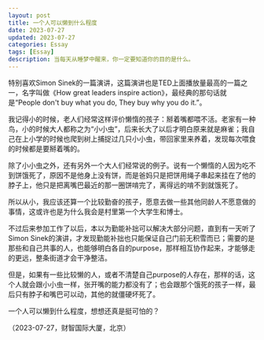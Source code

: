 ```yaml
---
layout: post
title: 一个人可以懒到什么程度
date: 2023-07-27
updated: 2023-07-27
categories: Essay
tags: [Essay]
description: 当每天从睡梦中醒来，你一定要知道你的目的是什么。
---
```


特别喜欢Simon Sinek的一篇演讲，这篇演讲也是TED上面播放量最高的一篇之一，名字叫做《How great leaders inspire action》，最经典的那句话就是“People don't buy what you do, They buy why you do it.”。

我记得小的时候，老人们经常这样评价懒惰的孩子：掰着嘴都喂不活。老家有一种鸟，小的时候大人都称之为“小小虫”，后来长大了以后才明白原来就是麻雀；我自己在上小学的时候也爬到树上捕捉过几只小小虫，带回家里来养着，发现每次喂食的时候都是要掰着嘴的。

除了小小虫之外，还有另外一个大人们经常说的例子。说有一个懒惰的人因为吃不到饼饿死了，原因不是他身上没有饼，而是爸妈只是把饼用绳子串起来挂在了他的脖子上，他只是把离嘴巴最近的那一圈饼啃完了，离得远的啃不到就饿死了。

所以从小，我应该还算一个比较勤奋的孩子，愿意去做一些其他同龄人不愿意做的事情，这或许也是为什么我会是村里第一个大学生和博士。

不过后来参加工作了以后，本以为勤能补拙可以解决大部分问题，直到有一天听了Simon Sinek的演讲，才发现勤能补拙也只能保证自己门前无积雪而已；需要的是那些和自己共事的人，也能够明白各自的purpose，那样相互协作起来，才能够走的更远，整条街道才会干净整洁。

但是，如果有一些比较懒的人，或者不清楚自己purpose的人存在，那样的话，这个人就会跟小小虫一样，张开嘴的能力都没有了；也会跟那个饿死的孩子一样，最后只有脖子和嘴巴可以动，其他的就僵硬坏死了。

一个人可以懒到什么程度，想想还真是挺可怕的？


（2023-07-27，财智国际大厦，北京）
